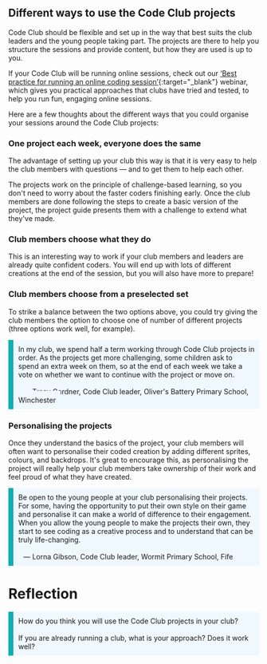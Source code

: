 ## Different ways to use the Code Club projects

Code Club should be flexible and set up in the way that best suits the club leaders and the young people taking part. The projects are there to help you structure the sessions and provide content, but how they are used is up to you.

If your Code Club will be running online sessions, check out our [‘Best practice for running an online coding session’](https://www.gotostage.com/channel/d20e514831f340b3913659639068c724/recording/5efd843951b3493aa03b0ca5db0c1b5e/watch?source=CCFL){:target="_blank"} webinar, which gives you practical approaches that clubs have tried and tested, to help you run fun, engaging online sessions.

Here are a few thoughts about the different ways that you could organise your sessions around the Code Club projects:

### One project each week, everyone does the same

The advantage of setting up your club this way is that it is very easy to help the club members with questions — and to get them to help each other.

The projects work on the principle of challenge-based learning, so you don't need to worry about the faster coders finishing early. Once the club members are done following the steps to create a basic version of the project, the project guide presents them with a challenge to extend what they've made.

### Club members choose what they do

This is an interesting way to work if your club members and leaders are already quite confident coders. You will end up with lots of different creations at the end of the session, but you will also have more to prepare!

### Club members choose from a preselected set

To strike a balance between the two options above, you could try giving the club members the option to choose one of number of different projects (three options work well, for example).


<p style='border-left: solid; border-width:10px; border-color: #0faeb0; background-color: aliceblue; padding: 10px;'>
In my club, we spend half a term working through Code Club projects in order. As the projects get more challenging, some children ask to spend an extra week on them, so at the end of each week we take a vote on whether we want to continue with the project or move on.<br><br>
<span style= "text-align:right; background-color: aliceblue; padding: 10px;">— Tracy Gardner, Code Club leader, Oliver's Battery Primary School, Winchester</span>
</p>

### Personalising the projects

Once they understand the basics of the project, your club members will often want to personalise their coded creation by adding different sprites, colours, and backdrops. It's great to encourage this, as personalising the project will really help your club members take ownership of their work and feel proud of what they have created.

<p style='border-left: solid; border-width:10px; border-color: #0faeb0; background-color: aliceblue; padding: 10px;'>Be open to the young people at your club personalising their projects. For some, having the opportunity to put their own style on their game and personalise it can make a world of difference to their engagement. When you allow the young people to make the projects their own, they start to see coding as a creative process and to understand that can be truly life-changing.
<br><br>
<span style= "text-align:right; background-color: aliceblue; padding: 10px;">— Lorna Gibson, Code Club leader, Wormit Primary School, Fife</span>
</p>

# Reflection
<p style='border-left: solid; border-width:10px; border-color: #0faeb0; background-color: aliceblue; padding: 10px;'>
How do you think you will use the Code Club projects in your club?<br><br> If you are already running a club, what is your approach? Does it work well?
</p>
